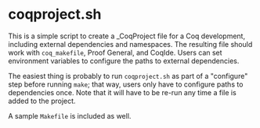 # coqproject.sh

This is a simple script to create a _CoqProject file for a Coq
development, including external dependencies and namespaces. The
resulting file should work with `coq_makefile`, Proof General, and
CoqIde. Users can set environment variables to configure the paths to
external dependencies.

The easiest thing is probably to run `coqproject.sh` as part of a
"configure" step before running `make`; that way, users only have to
configure paths to dependencies once. Note that it will have to be
re-run any time a file is added to the project.

A sample `Makefile` is included as well.
